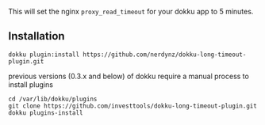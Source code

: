 This will set the nginx `proxy_read_timeout` for your dokku app to 5 minutes.

## Installation
```
dokku plugin:install https://github.com/nerdynz/dokku-long-timeout-plugin.git
```

previous versions (0.3.x and below) of dokku require a manual process to install plugins
```
cd /var/lib/dokku/plugins
git clone https://github.com/investtools/dokku-long-timeout-plugin.git
dokku plugins-install
```

